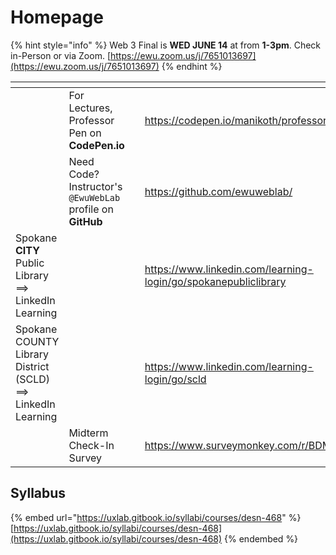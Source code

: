 # Homepage

{% hint style="info" %}
Web 3 Final is **WED JUNE 14** at from **1-3pm**. Check in-Person or via Zoom.   [https://ewu.zoom.us/j/7651013697](https://ewu.zoom.us/j/7651013697)
{% endhint %}

<table data-view="cards"><thead><tr><th></th><th></th><th></th><th data-hidden data-card-target data-type="content-ref"></th><th data-hidden data-card-cover data-type="files"></th></tr></thead><tbody><tr><td></td><td>For Lectures, Professor Pen on <strong>CodePen.io</strong></td><td></td><td><a href="https://codepen.io/manikoth/professor/xxyENVr">https://codepen.io/manikoth/professor/xxyENVr</a></td><td><a href=".gitbook/assets/github.gif">github.gif</a></td></tr><tr><td></td><td>Need Code? Instructor's <code>@EwuWebLab</code> profile on <strong>GitHub</strong></td><td></td><td><a href="https://github.com/ewuweblab/">https://github.com/ewuweblab/</a></td><td><a href=".gitbook/assets/octocat.gif">octocat.gif</a></td></tr><tr><td>Spokane <strong>CITY</strong> Public Library ==> LinkedIn Learning</td><td></td><td></td><td><a href="https://www.linkedin.com/learning-login/go/spokanepubliclibrary">https://www.linkedin.com/learning-login/go/spokanepubliclibrary</a></td><td><a href="broken-reference">Broken file</a></td></tr><tr><td>Spokane COUNTY Library District (SCLD)  ==> LinkedIn Learning</td><td></td><td></td><td><a href="https://www.linkedin.com/learning-login/go/scld">https://www.linkedin.com/learning-login/go/scld</a></td><td><a href="broken-reference">Broken file</a></td></tr><tr><td></td><td>Midterm Check-In Survey</td><td></td><td><a href="https://www.surveymonkey.com/r/BDMWBFZ">https://www.surveymonkey.com/r/BDMWBFZ</a></td><td><a href=".gitbook/assets/survey.jpg">survey.jpg</a></td></tr></tbody></table>

## Syllabus

{% embed url="https://uxlab.gitbook.io/syllabi/courses/desn-468" %}
[https://uxlab.gitbook.io/syllabi/courses/desn-468](https://uxlab.gitbook.io/syllabi/courses/desn-468)
{% endembed %}
